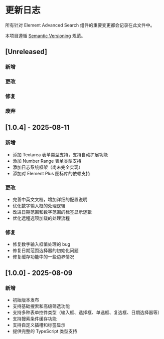 # 更新日志

所有针对 Element Advanced Search 组件的重要变更都会记录在此文件中。

本项目遵循 [Semantic Versioning](https://semver.org/lang/zh-CN/) 规范。

## [Unreleased]

### 新增

### 更改

### 修复

### 废弃

## [1.0.4] - 2025-08-11

### 新增
- 添加 Textarea 表单类型支持，支持自动扩展功能
- 添加 Number Range 表单类型支持
- 添加日志系统框架（尚未完全实现）
- 添加对 Element Plus 图标库的依赖支持

### 更改
- 完善中英文文档，增加详细的配置说明
- 优化数字输入框的处理逻辑
- 改进日期范围和数字范围的标签显示逻辑
- 优化远程选项加载的处理流程

### 修复
- 修复数字输入框值处理的 bug
- 修复日期范围选择器的初始化问题
- 修复缓存功能中的一些边界情况

## [1.0.0] - 2025-08-09

### 新增
- 初始版本发布
- 支持基础搜索和高级筛选功能
- 支持多种表单控件类型（输入框、选择框、单选框、复选框、日期选择器等）
- 支持搜索条件缓存功能
- 支持自定义插槽和标签显示
- 提供完整的 TypeScript 类型支持
